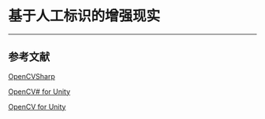 # 基于人工标识的增强现实







------

## 参考文献

[OpenCVSharp](https://github.com/shimat/opencvsharp)

[OpenCV# for Unity](https://assetstore.unity.com/packages/tools/integration/opencv-for-unity-100374)

[OpenCV for Unity](https://assetstore.unity.com/packages/tools/integration/opencv-for-unity-21088)

